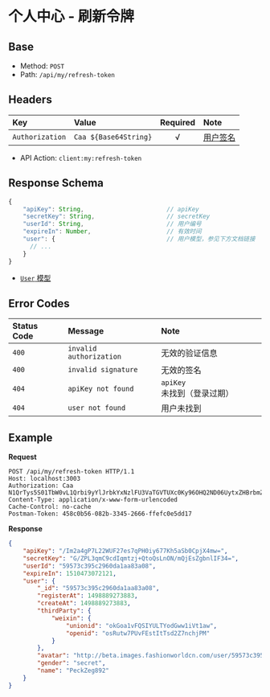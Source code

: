 # 个人中心 - 刷新令牌

## Base

* Method: `POST`
* Path: `/api/my/refresh-token`

## Headers

Key             | Value                 | Required | Note
:-------------- | :-------------------- | :------: | :--------------------
`Authorization` | `Caa ${Base64String}` | √        | [用户签名][signature]

* API Action: `client:my:refresh-token`

## Response Schema

```js
{
    "apiKey": String,                       // apiKey
    "secretKey": String,                    // secretKey
    "userId": String,                       // 用户编号
    "expireIn": Number,                     // 有效时间
    "user": {                               // 用户模型，参见下方文档链接
      // ...
    }
}
```

* [`User` 模型][user-model]

## Error Codes

Status Code | Message                 | Note
:---------- | :---------------------- | :----
`400`       | `invalid authorization` | 无效的验证信息
`400`       | `invalid signature`     | 无效的签名
`404`       | `apiKey not found`      | `apiKey` 未找到（登录过期）
`404`       | `user not found`        | 用户未找到

## Example

**Request**

```
POST /api/my/refresh-token HTTP/1.1
Host: localhost:3003
Authorization: Caa N1QrTys5S01TbW0vL1Qrbi9yYlJrbkYxNzlFU3VaTGVTUXc0Ky96OHQ2ND06UytxZHBrbmZBS0l3WGY0YWFxdWNxd1Nsb1NzPSAxNTEwMjEzODcyMDcw
Content-Type: application/x-www-form-urlencoded
Cache-Control: no-cache
Postman-Token: 458c0b56-082b-3345-2666-ffefc0e5dd17
```

**Response**

```json
{
    "apiKey": "/Im2a4gP7L22WUF27es7qPH0iy677Kh5aSb0CpjX4mw=",
    "secretKey": "G/ZPL3qmC9cdIqmtzj+QtoQsLnON/mQjEsZgbnlIF34=",
    "userId": "59573c395c2960da1aa83a08",
    "expireIn": 1510473072121,
    "user": {
        "_id": "59573c395c2960da1aa83a08",
        "registerAt": 1498889273883,
        "createAt": 1498889273883,
        "thirdParty": {
            "weixin": {
                "unionid": "okGoa1vFQSIYULTYodGww1iVt1aw",
                "openid": "osRutw7PUvFEstItTsd2Z7nchjPM"
            }
        },
        "avatar": "http://beta.images.fashionworldcn.com/user/59573c395c2960da1aa83a08/ca80b79960c48f1712b513f163541ff8036c71df.png",
        "gender": "secret",
        "name": "PeckZeg892"
    }
}
```

[signature]: ../../../../signature.md

[user-model]: ../../../../model/user.md
